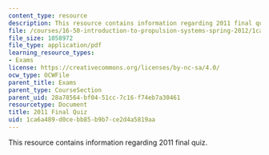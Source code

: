 ```yaml
---
content_type: resource
description: This resource contains information regarding 2011 final quiz.
file: /courses/16-50-introduction-to-propulsion-systems-spring-2012/1ca6a489d0cebb85b9b7ce2d4a5819aa_MIT16_50S12_final_quiz.pdf
file_size: 1058972
file_type: application/pdf
learning_resource_types:
- Exams
license: https://creativecommons.org/licenses/by-nc-sa/4.0/
ocw_type: OCWFile
parent_title: Exams
parent_type: CourseSection
parent_uid: 28a78564-bf04-51cc-7c16-f74eb7a30461
resourcetype: Document
title: 2011 Final Quiz
uid: 1ca6a489-d0ce-bb85-b9b7-ce2d4a5819aa
---
```

This resource contains information regarding 2011 final quiz.